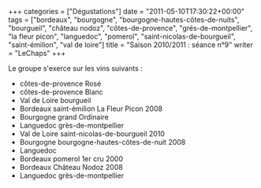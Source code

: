 +++
categories = ["Dégustations"]
date = "2011-05-10T17:30:22+00:00"
tags = ["bordeaux", "bourgogne", "bourgogne-hautes-côtes-de-nuits", "bourgueil", "château nodoz", "côtes-de-provence", "grés-de-montpellier", "la fleur picon", "languedoc", "pomerol", "saint-nicolas-de-bourgueil", "saint-émilion", "val de loire"] 
title = "Saison 2010/2011 : séance n°9"
writer = "LeChaps"
+++

Le groupe s'exerce sur les vins suivants :

* côtes-de-provence Rosé
* côtes-de-provence Blanc
* Val de Loire bourgueil
* Bordeaux saint-émilion La Fleur Picon 2008
* Bourgogne grand Ordinaire
* Languedoc grès-de-montpellier
* Val de Loire saint-nicolas-de-bourgueil 2010
* Bourgogne bourgogne-hautes-côtes-de-nuit 2008
* Languedoc
* Bordeaux pomerol 1er cru 2000
* Bordeaux Château Nodoz 2008
* Languedoc grès-de-montpellier
